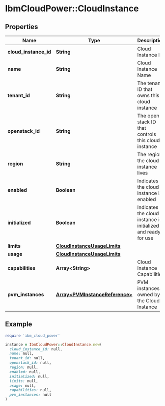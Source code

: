 # IbmCloudPower::CloudInstance

## Properties

| Name | Type | Description | Notes |
| ---- | ---- | ----------- | ----- |
| **cloud_instance_id** | **String** | Cloud Instance ID |  |
| **name** | **String** | Cloud Instance Name |  |
| **tenant_id** | **String** | The tenant ID that owns this cloud instance |  |
| **openstack_id** | **String** | The open stack ID that controls this cloud instance |  |
| **region** | **String** | The region the cloud instance lives |  |
| **enabled** | **Boolean** | Indicates if the cloud instance is enabled |  |
| **initialized** | **Boolean** | Indicates if the cloud instance is initialized and ready for use |  |
| **limits** | [**CloudInstanceUsageLimits**](CloudInstanceUsageLimits.md) |  |  |
| **usage** | [**CloudInstanceUsageLimits**](CloudInstanceUsageLimits.md) |  |  |
| **capabilities** | **Array&lt;String&gt;** | Cloud Instance Capabilities | [optional] |
| **pvm_instances** | [**Array&lt;PVMInstanceReference&gt;**](PVMInstanceReference.md) | PVM instances owned by the Cloud Instance |  |

## Example

```ruby
require 'ibm_cloud_power'

instance = IbmCloudPower::CloudInstance.new(
  cloud_instance_id: null,
  name: null,
  tenant_id: null,
  openstack_id: null,
  region: null,
  enabled: null,
  initialized: null,
  limits: null,
  usage: null,
  capabilities: null,
  pvm_instances: null
)
```

